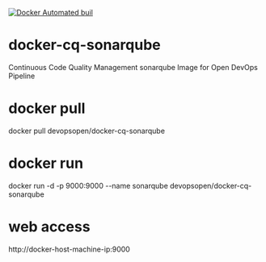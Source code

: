 [![Docker Automated buil](https://img.shields.io/docker/automated/jrottenberg/ffmpeg.svg?maxAge=2592000)](https://hub.docker.com/r/devopsopen/docker-cq-sonarqube/)

# docker-cq-sonarqube
Continuous Code Quality Management sonarqube Image for Open DevOps Pipeline

# docker pull
docker pull devopsopen/docker-cq-sonarqube

# docker run
docker run -d -p 9000:9000 --name sonarqube devopsopen/docker-cq-sonarqube

# web access
http://docker-host-machine-ip:9000
